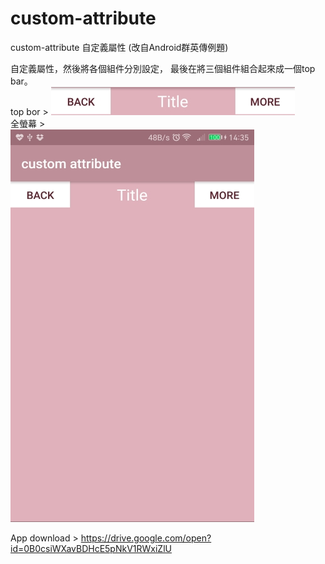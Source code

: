 # custom-attribute
custom-attribute 自定義屬性 (改自Android群英傳例題)

自定義屬性，然後將各個組件分別設定，
最後在將三個組件組合起來成一個top bar。<br>
top bor >
![Example1](pic1.jpg)<br>
全螢幕 > <br>
![Example1](pic2.jpg)

App download >
https://drive.google.com/open?id=0B0csiWXavBDHcE5pNkV1RWxiZlU
